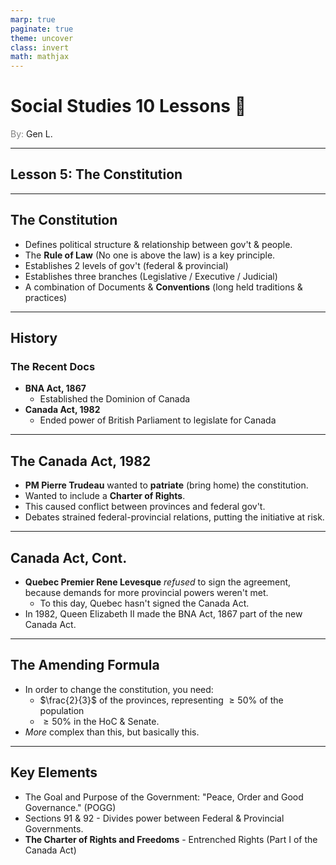```yaml
---
marp: true
paginate: true
theme: uncover
class: invert
math: mathjax
---
```


# <!--fit--> Social Studies 10 Lessons :book:

<span style="color:grey">By:</span> Gen L.

<!--_footer: In partnership with Hyperion University, 2023 -->

---

## Lesson 5: The Constitution

---

## The Constitution

* Defines political structure & relationship between gov't & people.
* The **Rule of Law** (No one is above the law) is a key principle.
* Establishes 2 levels of gov't (federal & provincial)
* Establishes three branches (Legislative / Executive / Judicial)
* A combination of Documents & **Conventions** (long held traditions & practices)

---

## History

### The Recent Docs

* **BNA Act, 1867**
    * Established the Dominion of Canada
* **Canada Act, 1982**
    * Ended power of British Parliament to legislate for Canada

---

## The Canada Act, 1982

* **PM Pierre Trudeau** wanted to **patriate** (bring home) the constitution.
* Wanted to include a **Charter of Rights**.
* This caused conflict between provinces and federal gov't.
* Debates strained federal-provincial relations, putting the initiative at risk.

---

## Canada Act, Cont.

* **Quebec Premier Rene Levesque** *refused* to sign the agreement, because demands for more provincial powers weren't met.
    * To this day, Quebec hasn't signed the Canada Act.
* In 1982, Queen Elizabeth II made the BNA Act, 1867 part of the new Canada Act.

---

## The Amending Formula

* In order to change the constitution, you need:
    * $\frac{2}{3}$ of the provinces, representing $\geq 50\%$ of the population
    * $\geq 50\%$ in the HoC & Senate.
* *More* complex than this, but basically this.

---

## Key Elements

* The Goal and Purpose of the Government: "Peace, Order and Good Governance." (POGG)
* Sections 91 & 92 - Divides power between Federal & Provincial Governments.
* **The Charter of Rights and Freedoms** - Entrenched Rights (Part I of the Canada Act)